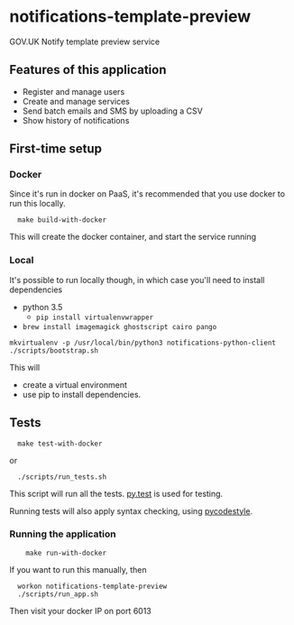# notifications-template-preview

GOV.UK Notify template preview service

## Features of this application

 - Register and manage users
 - Create and manage services
 - Send batch emails and SMS by uploading a CSV
 - Show history of notifications

## First-time setup

### Docker

Since it's run in docker on PaaS, it's recommended that you use docker to run this locally.

```shell
  make build-with-docker
```

This will create the docker container, and start the service running

### Local

It's possible to run locally though, in which case you'll need to install dependencies
* python 3.5
  - `pip install virtualenvwrapper`
* `brew install imagemagick ghostscript cairo pango`

```shell
mkvirtualenv -p /usr/local/bin/python3 notifications-python-client
./scripts/bootstrap.sh
```

This will
* create a virtual environment
* use pip to install dependencies.

## Tests

```shell
  make test-with-docker
```

or

```
  ./scripts/run_tests.sh
```
This script will run all the tests. [py.test](http://pytest.org/latest/) is used for testing.

Running tests will also apply syntax checking, using [pycodestyle](https://pypi.python.org/pypi/pycodestyle).


### Running the application

```shell
    make run-with-docker
```

If you want to run this manually, then

```shell
  workon notifications-template-preview
  ./scripts/run_app.sh
```


Then visit your docker IP on port 6013
